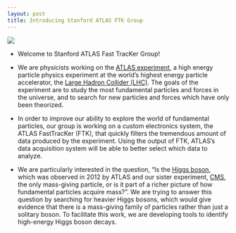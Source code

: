 ```yaml
---
layout: post
title: Introducing Stanford ATLAS FTK Group
---
```


<img src="http://i.imgur.com/Ym4I0EK.png"/>

* Welcome to Stanford ATLAS Fast TracKer Group!

* We are physicists working on the [ATLAS experiment](http://www.atlas.ch), a high energy particle physics experiment at the world’s highest energy particle accelerator, the [Large Hadron Collider (LHC)](http://home.web.cern.ch/topics/large-hadron-collider). The goals of the experiment are to study the most fundamental particles and forces in the universe, and to search for new particles and forces which have only been theorized. 

* In order to improve our ability to explore the world of fundamental particles, our group is working on a custom electronics system, the ATLAS FastTracKer (FTK), that quickly filters the tremendous amount of data produced by the experiment. Using the output of FTK, ATLAS’s data acquisition system will be able to better select which data to analyze.

* We are particularly interested in the question, “Is the [Higgs boson](http://cms.web.cern.ch), which was observed in 2012 by ATLAS and our sister experiment, [CMS](http://cms.web.cern.ch), the only mass-giving particle, or is it part of a richer picture of how fundamental particles acquire mass?”.  We are trying to answer this question by searching for heavier Higgs bosons, which would give evidence that there is a mass-giving family of particles rather than just a solitary boson. To facilitate this work, we are developing tools to identify high-energy Higgs boson decays. 
